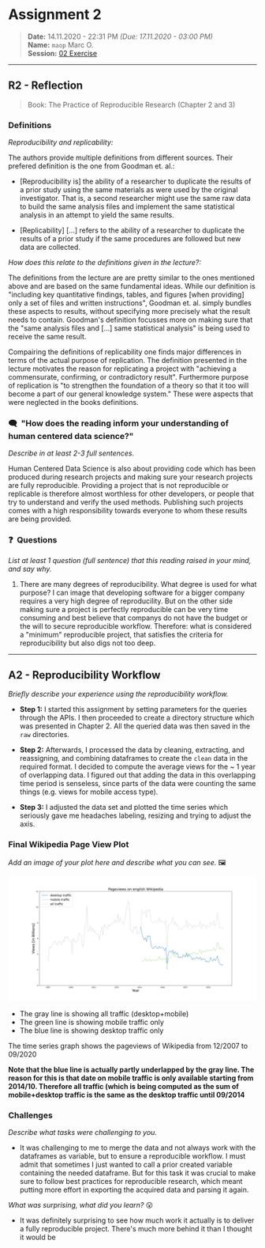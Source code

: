 # Assignment 2
> **Date:** 14.11.2020 - 22:31 PM *(Due: 17.11.2020 - 03:00 PM)*  
> **Name:** `maop` Marc O.  
> **Session:** [02 Exercise](https://github.com/FUB-HCC/hcds-winter-2020/wiki/02_exercise)   
----

## R2 - Reflection
> Book: The Practice of Reproducible Research (Chapter 2 and 3)

### Definitions

_Reproducibility and replicability:_

The authors provide multiple definitions from different sources. Their prefered definition is the one from Goodman et. al.:
* \[Reproducibility is\] the ability of a researcher to duplicate the results of a prior study using the same materials as were used by the original investigator. That is, a second researcher might use the same raw data to build the same analysis files and implement the same statistical analysis in an attempt to yield the same results. 

* \[Replicability\] \[...\] refers to the ability of a researcher to duplicate the results of a prior study if the same procedures are followed but new data are collected.


_How does this relate to the definitions given in the lecture?:_ 

The definitions from the lecture are are pretty similar to the ones mentioned above and are based on the same fundamental ideas. While our definition is "including key quantitative findings, tables, and figures \[when providing\] only a set of files and written instructions", Goodman et. al. simply bundles these aspects to results, without specifying more precisely what the result needs to contain. Goodman's definition focusses more on making sure that the "same analysis files and \[...\] same statistical analysis" is being used to receive the same result.  

Compairing the definitions of replicability one finds major differences in terms of the actual purpose of replication. The definition presented in the lecture motivates the reason for replicating a project with "achieving a commensurate, confirming, or contradictory result". Furthermore purpose of replication is "to strengthen the foundation of a theory so that it too will become a part of our general knowledge system." These were aspects that were neglected in the books definitions.


### 🗨️&nbsp; "How does the reading inform your understanding of human centered data science?"  
_Describe in at least 2-3 full sentences._

Human Centered Data Science is also about providing code which has been produced during research projects and making sure your research projects are fully reproducible. Providing a project that is not reproducible or replicable is therefore almost worthless for other developers, or people that try to understand and verify the used methods. Publishing such projects comes with a high responsibility towards everyone to whom these results are being provided.

### ❓&nbsp; Questions
_List at least 1 question (full sentence) that this reading raised in your mind, and say why._

1. There are many degrees of reproducibility. What degree is used for what purpose? I can image that developing software for a bigger company requires a very high degree of reproducility. But on the other side making sure a project is perfectly reproducible can be very time consuming and best believe that companys do not have the budget or the will to secure reproducible workflow. Therefore: what is considered a "minimum" reproducible project, that satisfies the criteria for reproducibility but also digs not too deep.

***

## A2 - Reproducibility Workflow
_Briefly describe your experience using the reproducibility workflow._

* **Step 1:** I started this assignment by setting parameters for the queries through the APIs. I then proceeded to create a directory structure which was presented in Chapter 2. All the queried data was then saved in the `raw` directories.

* **Step 2:** Afterwards, I processed the data by cleaning, extracting, and reassigning, and combining dataframes to create the `clean` data in the required format. I decided to compute the average views for the ~ 1 year of overlapping data. I figured out that adding the data in this overlapping time period is senseless, since parts of the data were counting the same things (e.g. views for mobile access type).

* **Step 3:** I adjusted the data set and plotted the time series which seriously gave me headaches labeling, resizing and trying to adjust the axis.

### Final Wikipedia Page View Plot
_Add an image of your plot here and describe what you can see._ 🖼️ 

![result/result graph.png](result/result%20graph.png)

* The gray line is showing all traffic (desktop+mobile)
* The green line is showing mobile traffic only
* The blue line is showing desktop traffic only

The time series graph shows the pageviews of Wikipedia from 12/2007 to 09/2020 

**Note that the blue line is actually partly underlapped by the gray line. The reason for this is that date on mobile traffic is only available starting from 2014/10. Therefore all traffic (which is being computed as the sum of mobile+desktop traffic is the same as the desktop traffic until 09/2014**

### Challenges
_Describe what tasks were challenging to you._
* It was challenging to me to merge the data and not always work with the dataframes as variable, but to ensure a reproducible workflow. I must admit that sometimes I just wanted to call a prior created variable containing the needed dataframe. But for this task it was crucial to make sure to follow best practices for reproducible research, which meant putting more effort in exporting the acquired data and parsing it again.

_What was surprising, what did you learn?_ 😮 
* It was definitely surprising to see how much work it actually is to deliver a fully reproducible project. There's much more behind it than I thought it would be
